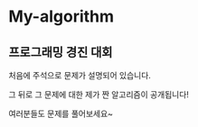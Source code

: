 # My-algorithm 
## 프로그래밍 경진 대회
처음에 주석으로 문제가 설명되어 있습니다.

그 뒤로 그 문제에 대한 제가 짠 알고리즘이 공개됩니다!

여러분들도 문제를 풀어보세요~
